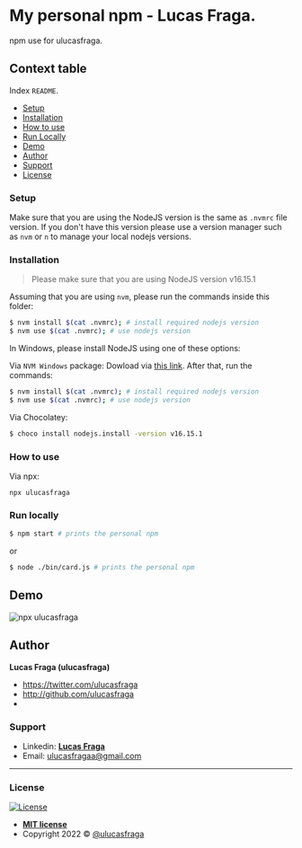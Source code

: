 # My personal npm - Lucas Fraga.

npm use for ulucasfraga.


## Context table

Index `README`.

  - [Setup](#setup)
  - [Installation](#installation)
  - [How to use](#how-to-use)
  - [Run Locally](#run-locally)
  - [Demo](#demo)
  - [Author](#author)
  - [Support](#support)
  - [License](#license)

### Setup

Make sure that you are using the NodeJS version is the same as `.nvmrc` file version. If you don't have this version please use a version manager such as `nvm` or `n` to manage your local nodejs versions.

### Installation

> Please make sure that you are using NodeJS version v16.15.1

Assuming that you are using `nvm`, please run the commands inside this folder:

```bash
$ nvm install $(cat .nvmrc); # install required nodejs version
$ nvm use $(cat .nvmrc); # use nodejs version
```

In Windows, please install NodeJS using one of these options:

Via `NVM Windows` package: Dowload via [this link](https://github.com/coreybutler/nvm-windows). After that, run the commands:

```bash
$ nvm install $(cat .nvmrc); # install required nodejs version
$ nvm use $(cat .nvmrc); # use nodejs version
```

Via Chocolatey:

```bash
$ choco install nodejs.install -version v16.15.1
```

### How to use

Via npx:

```
npx ulucasfraga
```

### Run locally

```bash
$ npm start # prints the personal npm
```

or

```bash
$ node ./bin/card.js # prints the personal npm
```

## Demo

![npx ulucasfraga](https://i.imgur.com/T27IiGt.gif)

## Author

**Lucas Fraga (ulucasfraga)**

- <https://twitter.com/ulucasfraga>
- <http://github.com/ulucasfraga>
- 

### Support

- Linkedin: <a href="https://www.linkedin.com/in/ulucasfraga/" target="_blank">**Lucas Fraga**</a>
- Email: ulucasfragaa@gmail.com
-----------------------

### License

[![License](https://img.shields.io/:license-mit-blue.svg?style=flat-square)](http://badges.mit-license.org)

- **[MIT license](http://opensource.org/licenses/mit-license.php)**
- Copyright 2022 © <a href="https://github.com/ulucasfraga" target="_blank">@ulucasfraga</a>
